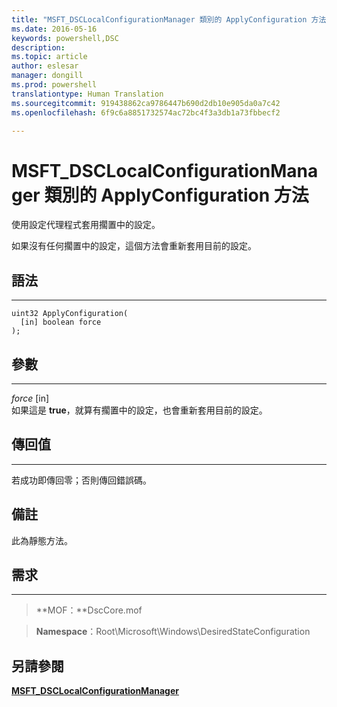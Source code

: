 ```yaml
---
title: "MSFT_DSCLocalConfigurationManager 類別的 ApplyConfiguration 方法"
ms.date: 2016-05-16
keywords: powershell,DSC
description: 
ms.topic: article
author: eslesar
manager: dongill
ms.prod: powershell
translationtype: Human Translation
ms.sourcegitcommit: 919438862ca9786447b690d2db10e905da0a7c42
ms.openlocfilehash: 6f9c6a8851732574ac72bc4f3a3db1a73fbbecf2

---
```


# MSFT_DSCLocalConfigurationManager 類別的 ApplyConfiguration 方法

使用設定代理程式套用擱置中的設定。 

如果沒有任何擱置中的設定，這個方法會重新套用目前的設定。


## 語法
------

```mof
uint32 ApplyConfiguration(
  [in] boolean force
);
```

## 參數
----------

*force* \[in\]  
如果這是 **true**，就算有擱置中的設定，也會重新套用目前的設定。

## 傳回值
------------

若成功即傳回零；否則傳回錯誤碼。

## 備註

此為靜態方法。

## 需求
------------
>**MOF：**DscCore.mof

>**Namespace**：Root\Microsoft\Windows\DesiredStateConfiguration


## 另請參閱


[**MSFT_DSCLocalConfigurationManager**](msft-dsclocalconfigurationmanager.md)

 

 






<!--HONumber=Jun16_HO4-->


